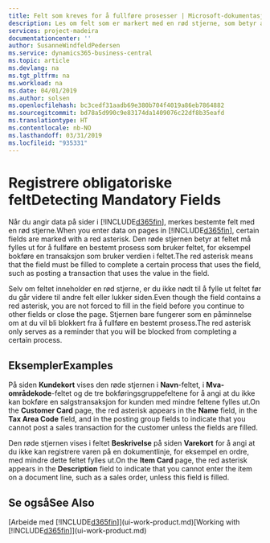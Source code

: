 ```yaml
---
title: Felt som kreves for å fullføre prosesser | Microsoft-dokumentasjon
description: Les om felt som er markert med en rød stjerne, som betyr at de er obligatoriske og må fylles ut for at prosesser skal kunne fullføres.
services: project-madeira
documentationcenter: ''
author: SusanneWindfeldPedersen
ms.service: dynamics365-business-central
ms.topic: article
ms.devlang: na
ms.tgt_pltfrm: na
ms.workload: na
ms.date: 04/01/2019
ms.author: solsen
ms.openlocfilehash: bc3cedf31aadb69e380b704f4019a86eb7864882
ms.sourcegitcommit: bd78a5d990c9e83174da1409076c22df8b35eafd
ms.translationtype: HT
ms.contentlocale: nb-NO
ms.lasthandoff: 03/31/2019
ms.locfileid: "935331"
---
```

# <a name="detecting-mandatory-fields"></a><span data-ttu-id="95f4e-103">Registrere obligatoriske felt</span><span class="sxs-lookup"><span data-stu-id="95f4e-103">Detecting Mandatory Fields</span></span>
<span data-ttu-id="95f4e-104">Når du angir data på sider i [!INCLUDE[d365fin](includes/d365fin_md.md)], merkes bestemte felt med en rød stjerne.</span><span class="sxs-lookup"><span data-stu-id="95f4e-104">When you enter data on pages in [!INCLUDE[d365fin](includes/d365fin_md.md)], certain fields are marked with a red asterisk.</span></span> <span data-ttu-id="95f4e-105">Den røde stjernen betyr at feltet må fylles ut for å fullføre en bestemt prosess som bruker feltet, for eksempel bokføre en transaksjon som bruker verdien i feltet.</span><span class="sxs-lookup"><span data-stu-id="95f4e-105">The red asterisk means that the field must be filled to complete a certain process that uses the field, such as posting a transaction that uses the value in the field.</span></span>

<span data-ttu-id="95f4e-106">Selv om feltet inneholder en rød stjerne, er du ikke nødt til å fylle ut feltet før du går videre til andre felt eller lukker siden.</span><span class="sxs-lookup"><span data-stu-id="95f4e-106">Even though the field contains a red asterisk, you are not forced to fill in the field before you continue to other fields or close the page.</span></span> <span data-ttu-id="95f4e-107">Stjernen bare fungerer som en påminnelse om at du vil bli blokkert fra å fullføre en bestemt prosess.</span><span class="sxs-lookup"><span data-stu-id="95f4e-107">The red asterisk only serves as a reminder that you will be blocked from completing a certain process.</span></span>

## <a name="examples"></a><span data-ttu-id="95f4e-108">Eksempler</span><span class="sxs-lookup"><span data-stu-id="95f4e-108">Examples</span></span>
<span data-ttu-id="95f4e-109">På siden **Kundekort** vises den røde stjernen i **Navn**-feltet, i **Mva-områdekode**-feltet og de tre bokføringsgruppefeltene for å angi at du ikke kan bokføre en salgstransaksjon for kunden med mindre feltene fylles ut.</span><span class="sxs-lookup"><span data-stu-id="95f4e-109">On the **Customer Card** page, the red asterisk appears in the **Name** field, in the **Tax Area Code** field, and in the posting group fields to indicate that you cannot post a sales transaction for the customer unless the fields are filled.</span></span>

<span data-ttu-id="95f4e-110">Den røde stjernen vises i feltet **Beskrivelse** på siden **Varekort** for å angi at du ikke kan registrere varen på en dokumentlinje, for eksempel en ordre, med mindre dette feltet fylles ut.</span><span class="sxs-lookup"><span data-stu-id="95f4e-110">On the **Item Card** page, the red asterisk appears in the **Description** field to indicate that you cannot enter the item on a document line, such as a sales order, unless this field is filled.</span></span>

## <a name="see-also"></a><span data-ttu-id="95f4e-111">Se også</span><span class="sxs-lookup"><span data-stu-id="95f4e-111">See Also</span></span>
<span data-ttu-id="95f4e-112">[Arbeide med [!INCLUDE[d365fin](includes/d365fin_md.md)]](ui-work-product.md)</span><span class="sxs-lookup"><span data-stu-id="95f4e-112">[Working with [!INCLUDE[d365fin](includes/d365fin_md.md)]](ui-work-product.md)</span></span>
